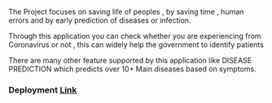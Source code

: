 The Project focuses on saving life of peoples , by saving time , human errors and by early prediction of diseases or infection.

Through this application you can check whether you are experiencing from Coronavirus or not , this can widely help the government to identify patients

There are many other feature supported by this application like DISEASE PREDICTION which predicts over 10+ Main diseases based on symptoms.

<h3>Deployment <a href = "">Link</a></h3>

